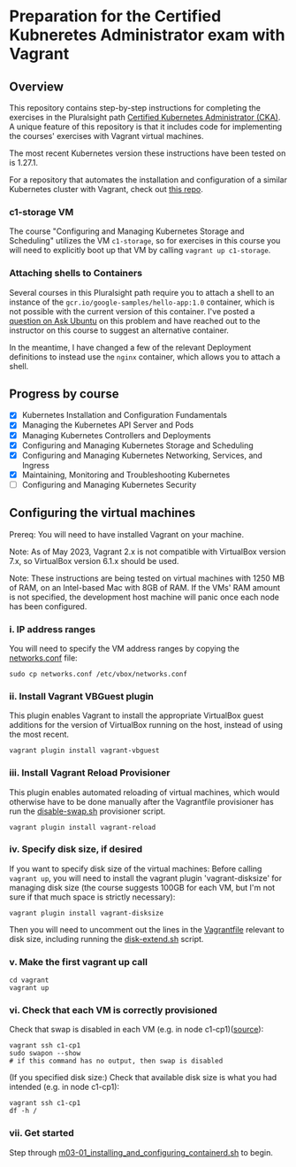 # Preparation for the Certified Kubneretes Administrator exam with Vagrant

## Overview
This repository contains step-by-step instructions for completing the exercises in the Pluralsight path [Certified Kubernetes Administrator (CKA)](https://app.pluralsight.com/paths/certificate/certified-kubernetes-administrator). A unique feature of this repository is that it includes code for implementing the courses' exercises with Vagrant virtual machines. 

The most recent Kubernetes version these instructions have been tested on is 1.27.1.

For a repository that automates the installation and configuration of a similar Kubernetes cluster with Vagrant, check out [this repo](https://github.com/techiescamp/vagrant-kubeadm-kubernetes).

### c1-storage VM
The course "Configuring and Managing Kubernetes Storage and Scheduling" utilizes the VM `c1-storage`, so for exercises in this course you will need to explicitly boot up that VM by calling `vagrant up c1-storage`.


### Attaching shells to Containers
Several courses in this Pluralsight path require you to attach a shell to an instance of the `gcr.io/google-samples/hello-app:1.0` container, which is not possible with the current version of this container. I've posted a [question on Ask Ubuntu](https://askubuntu.com/questions/1448795/why-can-i-not-attach-a-shell-to-googles-hello-appv1-container) on this problem and have reached out to the instructor on this course to suggest an alternative container.

In the meantime, I have changed a few of the relevant Deployment definitions to instead use the `nginx` container, which allows you to attach a shell.

## Progress by course
- [x] Kubernetes Installation and Configuration Fundamentals
- [X] Managing the Kubernetes API Server and Pods
- [X] Managing Kubernetes Controllers and Deployments
- [X] Configuring and Managing Kubernetes Storage and Scheduling
- [X] Configuring and Managing Kubernetes Networking, Services, and Ingress
- [X] Maintaining, Monitoring and Troubleshooting Kubernetes
- [ ] Configuring and Managing Kubernetes Security

## Configuring the virtual machines
Prereq: You will need to have installed Vagrant on your machine.

Note: As of May 2023, Vagrant 2.x is not compatible with VirtualBox version 7.x, so VirtualBox version 6.1.x should be used.

Note: These instructions are being tested on virtual machines with 1250 MB of RAM, on an Intel-based Mac with 8GB of RAM. If the VMs' RAM amount is not specified, the development host machine will panic once each node has been configured.

### i. IP address ranges
You will need to specify the VM address ranges by copying the [networks.conf](vagrant/networks.conf) file:

```
sudo cp networks.conf /etc/vbox/networks.conf
```

### ii. Install Vagrant VBGuest plugin
This plugin enables Vagrant to install the appropriate VirtualBox guest additions for the version of VirtualBox running on the host, instead of using the most recent.

```
vagrant plugin install vagrant-vbguest
```

### iii. Install Vagrant Reload Provisioner
This plugin enables automated reloading of virtual machines, which would otherwise have to be done manually after the Vagrantfile provisioner has run the [disable-swap.sh](/vagrant/disable-swap.sh) provisioner script.

```
vagrant plugin install vagrant-reload
```

### iv. Specify disk size, if desired
If you want to specify disk size of the virtual machines: Before calling `vagrant up`, you will need to install the vagrant plugin 'vagrant-disksize' for managing disk size (the course suggests 100GB for each VM, but I'm not sure if that much space is strictly necessary):
```
vagrant plugin install vagrant-disksize
```
Then you will need to uncomment out the lines in the [Vagrantfile](vagrant/Vagrantfile) relevant to disk size, including running the [disk-extend.sh](vagrant/disk-extend.sh) script.

### v. Make the first vagrant up call

```
cd vagrant
vagrant up
```

### vi. Check that each VM is correctly provisioned

Check that swap is disabled in each VM (e.g. in node c1-cp1)([source][1]):
```
vagrant ssh c1-cp1
sudo swapon --show
# if this command has no output, then swap is disabled
```
(If you specified disk size:) Check that available disk size is what you had intended (e.g. in node c1-cp1):
```
vagrant ssh c1-cp1
df -h /
```

### vii. Get started
Step through [m03-01_installing_and_configuring_containerd.sh](exercise-modules/Kubernetes_Installation_and_Configuration_Fundamentals/m03-01_installing_and_configuring_containerd.sh) to begin. 

[1]: https://unix.stackexchange.com/questions/23072/how-can-i-check-if-swap-is-active-from-the-command-line
